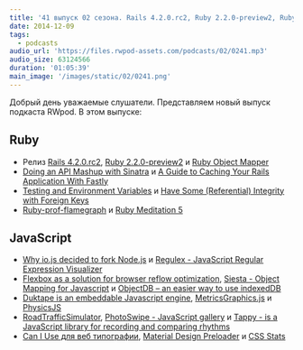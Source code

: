 ```yaml
---
title: '41 выпуск 02 сезона. Rails 4.2.0.rc2, Ruby 2.2.0-preview2, Ruby Object Mapper, Duktape, RoadTrafficSimulator и прочее'
date: 2014-12-09
tags:
  - podcasts
audio_url: 'https://files.rwpod-assets.com/podcasts/02/0241.mp3'
audio_size: 63124566
duration: '01:05:39'
main_image: '/images/static/02/0241.png'
---
```


Добрый день уважаемые слушатели. Представляем новый выпуск подкаста RWpod. В этом выпуске:

## Ruby

- Релиз [Rails 4.2.0.rc2](http://weblog.rubyonrails.org/2014/12/5/Rails-4-2-0-rc2-has-been-released/), [Ruby 2.2.0-preview2](https://www.ruby-lang.org/en/news/2014/11/28/ruby-2-2-0-preview2-released/) и [Ruby Object Mapper](http://rom-rb.org/)
- [Doing an API Mashup with Sinatra](https://blog.engineyard.com/2014/doing-an-api-mashup-with-sinatra) и [A Guide to Caching Your Rails Application With Fastly](http://robots.thoughtbot.com/a-guide-to-caching-your-rails-application-with-fastly)
- [Testing and Environment Variables](http://robots.thoughtbot.com/testing-and-environment-variables) и [Have Some (Referential) Integrity with Foreign Keys](http://robots.thoughtbot.com/referential-integrity-with-foreign-keys)
- [Ruby-prof-flamegraph](https://github.com/oozou/ruby-prof-flamegraph) и [Ruby Meditation 5](http://www.eventbrite.com/e/ruby-meditation-5-tickets-14219830897)

## JavaScript

- [Why io.js decided to fork Node.js](http://www.infoworld.com/article/2855057/application-development/why-iojs-decided-to-fork-nodejs.html) и [Regulex - JavaScript Regular Expression Visualizer](http://jex.im/regulex/)
- [Flexbox as a solution for browser reflow optimization](http://railsware.com/blog/2014/12/02/flexbox-as-a-solution-for-browser-reflow-optimization/), [Siesta - Object Mapping for Javascript](http://mtford.co.uk/siesta/) и [ObjectDB – an easier way to use indexedDB](http://objectdb.kganser.com/)
- [Duktape is an embeddable Javascript engine](http://duktape.org/), [MetricsGraphics.js](http://metricsgraphicsjs.org/) и [PhysicsJS](http://wellcaffeinated.net/PhysicsJS/)
- [RoadTrafficSimulator](http://volkhin.com/RoadTrafficSimulator/), [PhotoSwipe - JavaScript gallery](http://photoswipe.com/) и [Tappy - is a JavaScript library for recording and comparing rhythms](http://tappy.pw/)
- [Can I Use для веб типографии](http://stateofwebtype.com/beta/), [Material Design Preloader](http://git.aaronlumsden.com/material/) и [CSS Stats](http://cssstats.com/)
